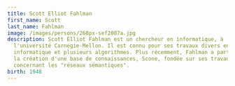 ```yaml
---
title: Scott Elliot Fahlman
first_name: Scott
last_name: Fahlman
image: /images/persons/260px-sef2007a.jpg
description: Scott Elliot Fahlman est un chercheur en informatique, à
  l'université Carnegie-Mellon. Il est connu pour ses travaux divers en
  informatique et plusieurs algorithmes. Plus récemment, Fahlman a participé à
  la création d'une base de connaissances, Scone, fondée sur ses travaux
  concernant les "réseaux sémantiques".
birth: 1948
---
```

